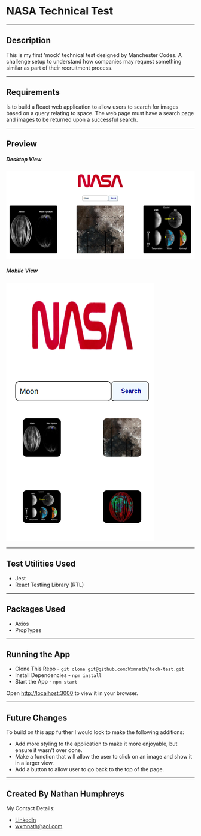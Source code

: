 # NASA Technical Test

---

## Description

This is my first 'mock' technical test designed by Manchester Codes.
A challenge setup to understand how companies may request something similar as part of their recruitment process.

---

## Requirements

Is to build a React web application to allow users to search for images based on a query relating to space.
The web page must have a search page and images to be returned upon a successful search.

---

## Preview

##### Desktop View

![](NASA%20Web%20Page%20Desktop%20View.png)

##### Mobile View

![](NASA%20Mobile%20View.png)

---

## Test Utilities Used

- Jest
- React Testling Library (RTL)

---

## Packages Used

- Axios
- PropTypes

---

## Running the App

- Clone This Repo - `git clone git@github.com:Wxmnath/tech-test.git`
- Install Dependencies - `npm install`
- Start the App - `npm start`

Open [http://localhost:3000](http://localhost:3000) to view it in your browser.

---

## Future Changes

To build on this app further I would look to make the following additions:

- Add more styling to the application to make it more enjoyable, but ensure it wasn't over done.
- Make a function that will allow the user to click on an image and show it in a larger view.
- Add a button to allow user to go back to the top of the page.

---

## Created By Nathan Humphreys

My Contact Details:

- [LinkedIn](https://www.linkedin.com/in/nathan-humphreys-638747190/)
- wxmnath@aol.com

